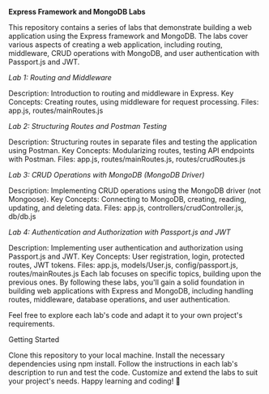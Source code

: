 **Express Framework and MongoDB Labs**

This repository contains a series of labs that demonstrate building a web application using the Express framework and MongoDB. The labs cover various aspects of creating a web application, including routing, middleware, CRUD operations with MongoDB, and user authentication with Passport.js and JWT.

*Lab 1: Routing and Middleware*

Description: Introduction to routing and middleware in Express.
Key Concepts: Creating routes, using middleware for request processing.
Files: app.js, routes/mainRoutes.js


*Lab 2: Structuring Routes and Postman Testing*

Description: Structuring routes in separate files and testing the application using Postman.
Key Concepts: Modularizing routes, testing API endpoints with Postman.
Files: app.js, routes/mainRoutes.js, routes/crudRoutes.js


*Lab 3: CRUD Operations with MongoDB (MongoDB Driver)*

Description: Implementing CRUD operations using the MongoDB driver (not Mongoose).
Key Concepts: Connecting to MongoDB, creating, reading, updating, and deleting data.
Files: app.js, controllers/crudController.js, db/db.js


*Lab 4: Authentication and Authorization with Passport.js and JWT*

Description: Implementing user authentication and authorization using Passport.js and JWT.
Key Concepts: User registration, login, protected routes, JWT tokens.
Files: app.js, models/User.js, config/passport.js, routes/mainRoutes.js
Each lab focuses on specific topics, building upon the previous ones. By following these labs, you'll gain a solid foundation in building web applications with Express and MongoDB, including handling routes, middleware, database operations, and user authentication.

Feel free to explore each lab's code and adapt it to your own project's requirements.

Getting Started

Clone this repository to your local machine.
Install the necessary dependencies using npm install.
Follow the instructions in each lab's description to run and test the code.
Customize and extend the labs to suit your project's needs.
Happy learning and coding! 🚀
